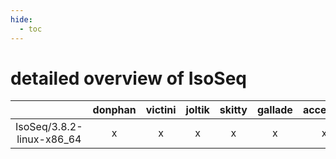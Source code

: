 ```yaml
---
hide:
  - toc
---
```


detailed overview of IsoSeq
===========================

| |donphan|victini|joltik|skitty|gallade|accelgor|swalot|doduo|
| :---: | :---: | :---: | :---: | :---: | :---: | :---: | :---: | :---: |
|IsoSeq/3.8.2-linux-x86_64|x|x|x|x|x|x|x|x|
